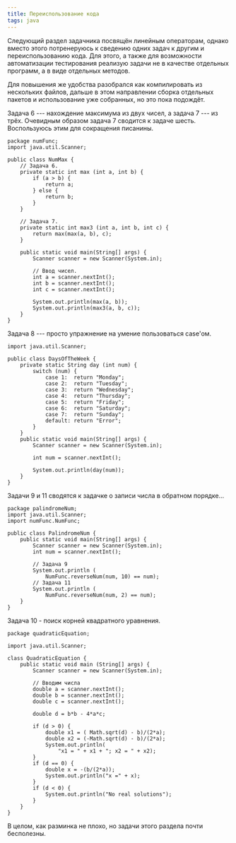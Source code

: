 ```yaml
---
title: Переиспользование кода
tags: java
---
```

Следующий раздел задачника посвящён линейным операторам,
однако вместо этого потренеруюсь к сведению одних задач
к другим и переиспользованию кода. Для этого, а также
для возможности автоматизации тестирования реализую
задачи не в качестве отдельных программ, а в виде
отдельных методов.

Для повышения же удобства разобрался как компилировать
из нескольких файлов, дальше в этом направлении сборка
отдельных пакетов и использование уже собранных, но это
пока подождёт.

Задача 6 --- нахождение максимума из двух чисел, а
задача 7 --- из трёх. Очевидным образом задача 7
сводится к задаче шесть. Воспользуюсь этим для
сокращения писанины.

```
package numFunc;
import java.util.Scanner;

public class NumMax {
    // Задача 6.
    private static int max (int a, int b) {
        if (a > b) {
            return a;
        } else {
            return b;
        }
    }

    // Задача 7.
    private static int max3 (int a, int b, int c) {
        return max(max(a, b), c);
    }

    public static void main(String[] args) {
        Scanner scanner = new Scanner(System.in);

        // Ввод чисел.
        int a = scanner.nextInt();
        int b = scanner.nextInt();
        int c = scanner.nextInt();

        System.out.println(max(a, b));
        System.out.println(max3(a, b, c));
    }
}
```

Задача 8 --- просто упражнение на умение пользоваться
case'ом.

```
import java.util.Scanner;

public class DaysOfTheWeek {
    private static String day (int num) {
        switch (num) {
            case 1:  return "Monday";
            case 2:  return "Tuesday";
            case 3:  return "Wednesday";
            case 4:  return "Thursday";
            case 5:  return "Friday";
            case 6:  return "Saturday";
            case 7:  return "Sunday";
            default: return "Error";
        }
    }
    public static void main(String[] args) {
        Scanner scanner = new Scanner(System.in);

        int num = scanner.nextInt();

        System.out.println(day(num));
    }
}
```

Задачи 9 и 11 сводятся к задачке о записи числа в
обратном порядке...

```
package palindromeNum;
import java.util.Scanner;
import numFunc.NumFunc;

public class PalindromeNum {
    public static void main(String[] args) {
        Scanner scanner = new Scanner(System.in);
        int num = scanner.nextInt();

        // Задача 9
        System.out.println (
            NumFunc.reverseNum(num, 10) == num);
        // Задача 11
        System.out.println (
            NumFunc.reverseNum(num, 2) == num);
    }
}
```

Задача 10 - поиск корней квадратного уравнения.

```
package quadraticEquation;

import java.util.Scanner;

class QuadraticEquation {
    public static void main (String[] args) {
	    Scanner scanner = new Scanner(System.in);

        // Вводим числа
        double a = scanner.nextInt();
	    double b = scanner.nextInt();
	    double c = scanner.nextInt();

        double d = b*b - 4*a*c;

        if (d > 0) {
            double x1 = ( Math.sqrt(d) - b)/(2*a);
            double x2 = (-Math.sqrt(d) - b)/(2*a);
            System.out.println(
                "x1 = " + x1 + "; x2 = " + x2);
        }
        if (d == 0) {
            double x = -(b/(2*a));
            System.out.println("x =" + x);
        }
        if (d < 0) {
            System.out.println("No real solutions");
        }
    }
}
```

В целом, как разминка не плохо, но задачи этого раздела
почти бесполезны.
